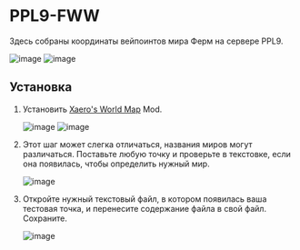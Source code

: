# PPL9-FWW
Здесь собраны координаты вейпоинтов мира Ферм на сервере PPL9.

![image](https://github.com/user-attachments/assets/68519a88-3786-4399-8781-be8fc53aae5a)
![image](https://github.com/user-attachments/assets/3db2089d-2e15-4206-8167-20b60b31abc3)

## Установка
1. Установить [Xaero's World Map](https://modrinth.com/mod/xaeros-world-map) Mod.
   
   ![image](https://github.com/user-attachments/assets/c51f7f4b-342e-4309-9410-bfda9561839b)
   ![image](https://github.com/user-attachments/assets/395809e2-83af-4083-a933-5a6947268d92)

2. Этот шаг может слегка отличаться, названия миров могут различаться. Поставьте любую точку и проверьте в текстовке, если она появилась, чтобы определить нужный мир.
   
   ![image](https://github.com/user-attachments/assets/8710b5ab-7d1b-4a41-81b5-40ec50d17c95)

4. Откройте нужный текстовый файл, в котором появилась ваша тестовая точка, и перенесите содержание файла в свой файл. Сохраните.
   
   ![image](https://github.com/user-attachments/assets/891d5e71-92ad-431d-8b77-6d67e4fefb83)
